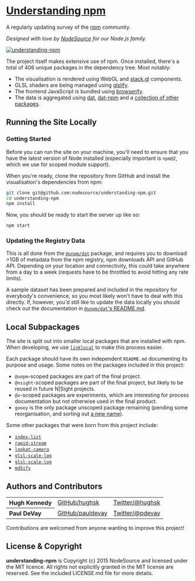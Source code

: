 # [Understanding npm](https://unpm.nodesource.com)

A regularly updating survey of the [npm](http://npmjs.com/) community.

_Designed with love by [NodeSource](https://nodesource.com/) for our Node.js family._

[![understanding-npm](http://i.imgur.com/eD51eK0.jpg)](https://unpm.nodesource.com)

The project itself makes extensive use of npm. Once installed, there's a total of 406 unique packages in the dependency tree. Most notably:

* The visualisation is rendered using WebGL and [stack.gl](http://stack.gl) components.
* GLSL shaders are being managed using [glslify](http://github.com/stackgl/glslify).
* The frontend JavaScript is bundled using [browserify](http://browserify.org/).
* The data is aggregated using [dat](http://dat-data.com/), [dat-npm](https://github.com/mafintosh/dat-npm) and a [collection of other packages](https://github.com/nodesource/understanding-npm/tree/master/unpm-dat).

## Running the Site Locally

### Getting Started

Before you can run the site on your machine, you'll need to ensure that you
have the latest version of Node installed (especially important is `npm@2`,
which we use for scoped module support).

When you're ready, clone the repository from GitHub and install the
visualisation's dependencies from npm:

``` bash
git clone git@github.com:nodesource/understanding-npm.git
cd understanding-npm
npm install
```

Now, you should be ready to start the server up like so:

``` bash
npm start
```

### Updating the Registry Data

This is all done from the [`@unpm/dat`](./unpm-dat/) package, and requires you to
download >1GB of metadata from the npm registry, npm downloads API and GitHub API.
Depending on your location and connectivity, this could take anywhere from a day to
a week (requests have to be throttled to avoid hitting any rate limits).

A sample dataset has been prepared and included in the repository for everybody's
convenience, so you most likely won't have to deal with
this directly. If, however, you'd still like to update the
data locally you should check out the documentation in
[`@unpm/dat`'s README.md](./unpm-dat/README.md).

## Local Subpackages

The site is split out into smaller local packages that are installed with npm.
When developing, we use [`linklocal`](http://github.com/timoxley/linklocal) to
make this process easier.

Each package should have its own independent `README.md` documenting its purpose
and usage. Some notes on the packages included in this project:

* `@unpm`-scoped packages are part of the final project.
* `@nsight`-scoped packages are part of the final project, but likely to be reused in future N|Sight projects.
* `@x`-scoped packages are experiments, which are interesting for process documentation but not otherwise used in the final product.
* `gooey` is the only package unscoped package remaining (pending some reorganisation, and sorting out [a new name](http://npmjs.com/package/gooey)).

Some other packages that were born from this project include:

* [`index-list`](http://github.com/nodesource/index-list)
* [`rapid-stream`](http://github.com/nodesource/rapid-stream)
* [`lookat-camera`](http://github.com/stackgl/lookat-camera)
* [`glsl-scale-log`](http://github.com/stackgl/glsl-scale-log)
* [`glsl-scale-log`](http://github.com/stackgl/glsl-scale-linear)
* [`md5ify`](http://github.com/hughsk/md5ify)

## Authors and Contributors

<table><tbody>
<tr><th align="left">Hugh Kennedy</th><td><a href="https://github.com/hughsk">GitHub/hughsk</a></td><td><a href="http://twitter.com/hughsk">Twitter/@hughsk</a></td></tr>
<tr><th align="left"> Paul DeVay</th><td><a href="https://github.com/pauldevay">GitHub/pauldevay</a></td><td><a href="http://twitter.com/pauldevay">Twitter/@pdevay</a></td></tr>
</tbody></table>

Contributions are welcomed from anyone wanting to improve this project!

## License & Copyright

**understanding-npm** is Copyright (c) 2015 NodeSource and licensed under the MIT licence. All rights not explicitly granted in the MIT license are reserved. See the included LICENSE.md file for more details.
